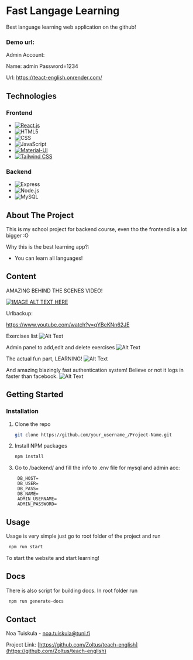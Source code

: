 # Fast Langage Learning

Best language learning web application on the github!

### Demo url:

Admin Account:

Name: admin
Password=1234

Url: https://teact-english.onrender.com/

## Technologies

### Frontend
- [![React.js](https://img.shields.io/badge/React-20232A?style=for-the-badge&logo=react&logoColor=61DAFB)](https://reactjs.org/)
- ![HTML5](https://img.shields.io/badge/HTML5-orange)
- ![CSS](https://img.shields.io/badge/CSS-blue)
- ![JavaScript](https://img.shields.io/badge/JavaScript-yellow)
- [![Material-UI](https://img.shields.io/badge/Material--UI-blueviolet)](https://material-ui.com/)
- [![Tailwind CSS](https://img.shields.io/badge/Tailwind%20CSS-blue)](https://tailwindcss.com/)

### Backend
- ![Express](https://img.shields.io/badge/Express-green)
- ![Node.js](https://img.shields.io/badge/Node.js-green)
- ![MySQL](https://img.shields.io/badge/MySQL-lightgrey)

## About The Project

This is my school project for backend course, even tho the frontend is a lot bigger :O

Why this is the best learning app?:
* You can learn all languages!

## Content
AMAZING BEHIND THE SCENES VIDEO!

[![IMAGE ALT TEXT HERE](https://img.youtube.com/vi/qYBeKNn62JE/0.jpg)](https://www.youtube.com/watch?v=qYBeKNn62JE)

Urlbackup:

https://www.youtube.com/watch?v=qYBeKNn62JE

Exercises list
![Alt Text](https://i.imgur.com/K0U3jW8.png)

Admin panel to add,edit and delete exercises
![Alt Text](https://i.imgur.com/Z2eZWC1.png)

The actual fun part, LEARNING!
![Alt Text](https://i.imgur.com/FJ9GXAt.png)

And amazing blazingly fast authentication system! Believe or not it logs in faster than facebook.
![Alt Text](https://i.imgur.com/d7im9ic.png)

## Getting Started

### Installation

1. Clone the repo
   ```sh
   git clone https://github.com/your_username_/Project-Name.git
   ```
2. Install NPM packages
   ```sh
   npm install
   ```
3. Go to /backend/ and fill the info to .env file for mysql and admin acc:
   ```env
    DB_HOST=
    DB_USER=
    DB_PASS=
    DB_NAME=
    ADMIN_USERNAME=
    ADMIN_PASSWORD=
   ```

## Usage

Usage is very simple just go to root folder of the project and run 
   ```sh
    npm run start
   ```
To start the website and start learning!


## Docs

There is also script for building docs. In root folder run
   ```sh
    npm run generate-docs
   ```

## Contact

Noa Tuiskula - noa.tuiskula@tuni.fi

Project Link: [https://github.com/Zoltus/teach-english](https://github.com/Zoltus/teach-english)
